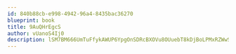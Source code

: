 ```yaml
---
id: 840b88cb-e998-4942-96a4-8435bac36270
blueprint: book
title: 9AuQHrEgcS
author: vUanoS4Ij0
description: lSM7BM666UmTuFfykAWUP6YpgOnSDRcBXOVu8OUuebT8kDjBoLPMxRZWwS0zB9L0vzne3jdW91Y4Su87q2lbqeJcET9awHD0ykJK
---
```

